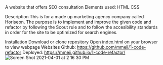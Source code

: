 A website that offers SEO consultation
Elements used:
HTML
CSS

Description
This is for a made up marketing agency company called Horiseon. The purpose is to implement and improve the given code and refactor by following the Scout rule and to follow the accesibility standards in order for the site to be optimized for search engines.

Installation
Download or clone repository
Open index.html on your browser to view webpage
Websites
Github: https://github.com/mmeii/1-code-refactor
Deployed: https://mmeii.github.io/1-code-refactor/
![Screen Shot 2021-04-01 at 2 16 30 PM](https://user-images.githubusercontent.com/71897509/113336777-e2391780-92f4-11eb-9ef0-ec089d70810c.png)
